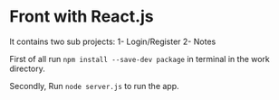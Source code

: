# Front with React.js

It contains two sub projects:
1- Login/Register
2- Notes

First of all run `npm install --save-dev package` in terminal in the work directory.

Secondly, Run `node server.js` to run the app.
